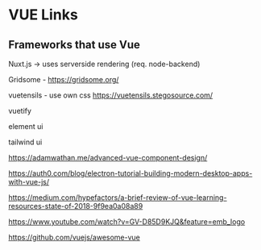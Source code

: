 # VUE Links
## Frameworks that use Vue



Nuxt.js -> uses serverside rendering (req. node-backend)

Gridsome - https://gridsome.org/

vuetensils - use own css https://vuetensils.stegosource.com/

vuetify

element ui

tailwind ui



https://adamwathan.me/advanced-vue-component-design/

https://auth0.com/blog/electron-tutorial-building-modern-desktop-apps-with-vue-js/



https://medium.com/hypefactors/a-brief-review-of-vue-learning-resources-state-of-2018-9f9ea0a08a89

https://www.youtube.com/watch?v=GV-D85D9KJQ&feature=emb_logo

https://github.com/vuejs/awesome-vue